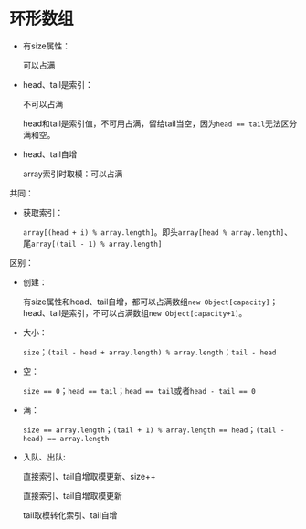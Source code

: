 
# 环形数组

- 有size属性：
  
    可以占满
- head、tail是索引：

    不可以占满
    
    head和tail是索引值，不可用占满，留给tail当空，因为`head == tail`无法区分满和空。
- head、tail自增
  
    array索引时取模：可以占满

共同：
- 获取索引：
  
    `array[(head + i) % array.length]`。即头`array[head % array.length]`、尾`array[(tail - 1) % array.length]`

区别：
- 创建：
  
    有size属性和head、tail自增，都可以占满数组`new Object[capacity]`；head、tail是索引，不可以占满数组`new Object[capacity+1]`。

- 大小：
  
    `size`；`(tail - head + array.length) % array.length`；`tail - head`
- 空：
  
    `size == 0`；`head == tail`；`head == tail`或者`head - tail == 0`
- 满：
  
    `size == array.length`；`(tail + 1) % array.length == head`；`(tail - head) == array.length`


- 入队、出队: 
  
    直接索引、tail自增取模更新、size++

    直接索引、tail自增取模更新

    tail取模转化索引、tail自增

